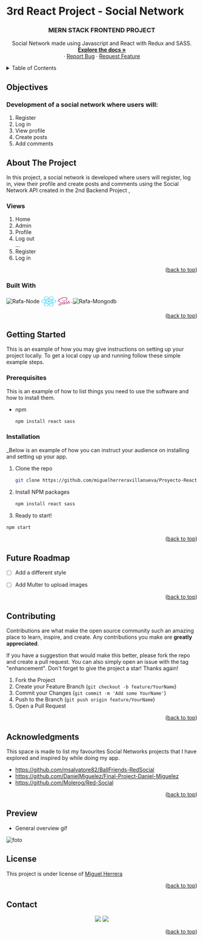# 3rd React Project - Social Network

 <h3 align="center">MERN STACK FRONTEND PROJECT</h3>

  <p align="center">
    Social Network made using Javascript and React with Redux and SASS.
    <br />
    <a href="https://github.com/miguelherreravillanueva/Proyecto-React.SocialNetwork"><strong>Explore the docs »</strong></a>
    <br />
    ·
    <a href="https://github.com/miguelherreravillanueva/Proyecto-React.SocialNetwork/issues">Report Bug</a>
    ·
    <a href="https://github.com/miguelherreravillanueva/Proyecto-React.SocialNetwork/issues">Request Feature</a>
  </p>
</div>



<!-- TABLE OF CONTENTS -->
<details>
  <summary>Table of Contents</summary>
  <ol>
        <li><a href="#objectives">Objectives</a></li>
    <li>
      <a href="#about-the-project">About The Project</a>
      <ul>
        <li><a href="#endpoints">Endpoints</a></li>
         <li><a href="#built-with">Built With</a></li>
      </ul>   
    </li>
    <li>
      <a href="#getting-started">Getting Started</a>
      <ul>
        <li><a href="#prerequisites">Prerequisites</a></li>
        <li><a href="#installation">Installation</a></li>
      </ul>
    </li>
    <li><a href="#future-roadmap">Future Roadmap</a></li>
    <li><a href="#contributing">Contributing</a></li>
    <li><a href="#license">License</a></li>
    <li><a href="#acknowledgments">Acknowledgments</a></li>
    <li><a href="#contact">Contact</a></li>
  </ol>
</details>

<!-- ABOUT THE OBJECTIVES -->
## Objectives
### Development of a social network where users will:
<objectives>
  <ol>
    <li>Register</li>
    <li>Log in</a></li>
    <li>View profile</a></li>
    <li>Create posts</a></li>
    <li>Add comments</a></li>
</ol>
</objectives>


<!-- ABOUT THE PROJECT -->
## About The Project

In this project, a social network is developed where users will register, log in, view their profile and create posts and comments using the Social Network API created in the 2nd Backend Project <a href="https://github.com/miguelherreravillanueva/Proyecto-Backend.Social_Network"></a>, 


### Views

<views>
 
  <ol>
    <li>Home</a></li>
    <li>Admin</a></li>
    <li>Profile</a></li>
    <li>Log out</a></li>
        ...
    <li>Register</a></li>
    <li>Log in</a></li>
  </ol>
</views>


<p align="right">(<a href="#readme-top">back to top</a>)</p>


### Built With

<img align="center" alt="Rafa-Node" height="30" width="40" src="https://cdn.jsdelivr.net/gh/devicons/devicon/icons/nodejs/nodejs-original.svg"> <img align="center" alt="Rafa-React" height="30" width="40" src="https://raw.githubusercontent.com/devicons/devicon/master/icons/react/react-original.svg"> <img align="center" alt="Rafa-SASS" height="30" width="40" src="https://raw.githubusercontent.com/devicons/devicon/master/icons/sass/sass-original.svg"><img align="center" alt="Rafa-Mongodb" height="30" width="40" src="https://cdn.jsdelivr.net/gh/devicons/devicon/icons/mongodb/mongodb-original-wordmark.svg">





<p align="right">(<a href="#readme-top">back to top</a>)</p>



<!-- GETTING STARTED -->
## Getting Started

This is an example of how you may give instructions on setting up your project locally.
To get a local copy up and running follow these simple example steps.

### Prerequisites

This is an example of how to list things you need to use the software and how to install them.
* npm
  ```sh
  npm install react sass
  ```

### Installation

_Below is an example of how you can instruct your audience on installing and setting up your app.

1. Clone the repo
   ```sh
   git clone https://github.com/miguelherreravillanueva/Proyecto-React.SocialNetwork
   ```
3. Install NPM packages
   ```sh
   npm install react sass
   ```
4. Ready to start!
  ```sh
  npm start
  ```


<p align="right">(<a href="#readme-top">back to top</a>)</p>


<!-- FUTURE -->
## Future Roadmap

- [ ] Add a different style
- [ ] Add Multer to upload images


<p align="right">(<a href="#readme-top">back to top</a>)</p>



<!-- CONTRIBUTING -->
## Contributing

Contributions are what make the open source community such an amazing place to learn, inspire, and create. Any contributions you make are **greatly appreciated**.

If you have a suggestion that would make this better, please fork the repo and create a pull request. You can also simply open an issue with the tag "enhancement".
Don't forget to give the project a star! Thanks again!

1. Fork the Project
2. Create your Feature Branch (`git checkout -b feature/YourName`)
3. Commit your Changes (`git commit -m 'Add some YourName'`)
4. Push to the Branch (`git push origin feature/YourName`)
5. Open a Pull Request

<p align="right">(<a href="#readme-top">back to top</a>)</p>



<!-- ACKNOWLEDGMENTS -->
## Acknowledgments

This space is made to list my favourites Social Networks projects that I have explored and inspired by while doing my app.

* https://github.com/msalvatore82/BallFriends-RedSocial
* https://github.com/DanielMiguelez/Final-Project-Daniel-Miguelez
* https://github.com/Molerog/Red-Social

<p align="right">(<a href="#readme-top">back to top</a>)</p>



<!-- PREVIEW -->
## Preview 

- General overview gif

![foto](./src/assets/ace7bd21-76e2-41d6-a0e3-30cd413b56bb.gif)



<!-- LICENSE -->
## License

This project is under license of [Miguel Herrera](https://github.com/miguelherreravillanueva)

<p align="right">(<a href="#readme-top">back to top</a>)</p>

<!-- CONTACT -->
## Contact 
  <p align="center">
<a href = "mailto:mirkouda@gmail.com"><img src="https://img.shields.io/badge/-Gmail-%23333?style=for-the-badge&logo=gmail&logoColor=white" target="_blank"></a>
    <a href="https://www.linkedin.com/in/mherrevi/" target="_blank"><img src="https://img.shields.io/badge/-LinkedIn-%230077B5?style=for-the-badge&logo=linkedin&logoColor=white" target="_blank"></a> 
</p>

<p align="right">(<a href="#readme-top">back to top</a>)</p>
